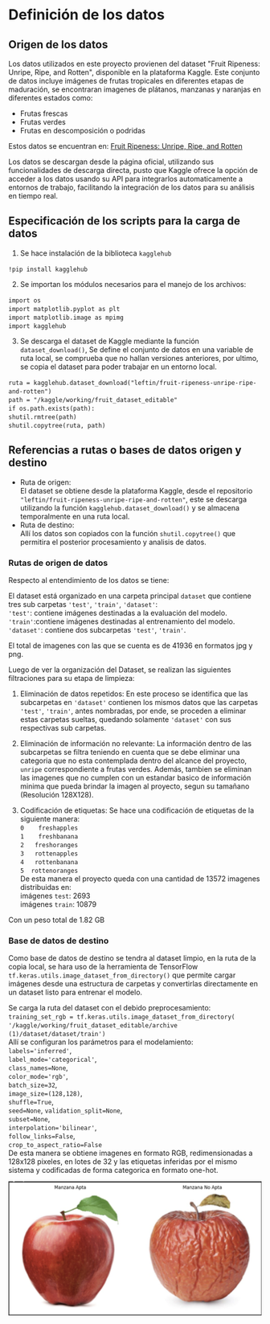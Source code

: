 # Definición de los datos

## Origen de los datos

Los datos utilizados en este proyecto provienen del dataset "Fruit Ripeness: Unripe, Ripe, and Rotten", disponible en la plataforma Kaggle. Este conjunto de datos incluye imágenes de frutas tropicales en diferentes etapas de maduración, se encontraran imagenes de plátanos, manzanas y naranjas en diferentes estados como:

- Frutas frescas
- Frutas verdes
- Frutas en descomposición o podridas

Estos datos se encuentran en: [Fruit Ripeness: Unripe, Ripe, and Rotten](https://www.kaggle.com/datasets/leftin/fruit-ripeness-unripe-ripe-and-rotten)

Los datos se descargan desde la página oficial, utilizando sus funcionalidades de descarga directa, pusto que Kaggle ofrece la opción de acceder a los datos usando su API para integrarlos automaticamente a entornos de trabajo, facilitando la integración de los datos para su análisis en tiempo real. 

## Especificación de los scripts para la carga de datos
1. Se hace instalación de la biblioteca `kagglehub`
   
`!pip install kagglehub`  

2. Se importan los módulos necesarios para el manejo de los archivos:  

`import os`  
`import matplotlib.pyplot as plt`  
`import matplotlib.image as mpimg`  
`import kagglehub`  

3. Se descarga el dataset de Kaggle mediante la función `dataset_download()`, Se define el conjunto de datos en una variable de ruta local, se comprueba que no hallan versiones anteriores, por ultimo, se copia el dataset para poder trabajar en un entorno local.  

`ruta = kagglehub.dataset_download("leftin/fruit-ripeness-unripe-ripe-and-rotten")`  
`path = "/kaggle/working/fruit_dataset_editable"`  
`if os.path.exists(path):`  
    `shutil.rmtree(path)`  
`shutil.copytree(ruta, path)`  

## Referencias a rutas o bases de datos origen y destino
- Ruta de origen:  
El dataset se obtiene desde la plataforma Kaggle, desde el repositorio `"leftin/fruit-ripeness-unripe-ripe-and-rotten"`, este se descarga utilizando la función `kagglehub.dataset_download()` y se almacena temporalmente en una ruta local.
- Ruta de destino:  
  Allí los datos son copiados con la función `shutil.copytree()` que permitira el posterior procesamiento y analisis de datos.

### Rutas de origen de datos
Respecto al entendimiento de los datos se tiene:  

El dataset está organizado en una carpeta principal `dataset` que contiene tres sub carpetas  `'test'`,  `'train'`,  `'dataset'`:  
`'test'`: contiene imágenes destinadas a la evaluación del modelo.   
`'train'`:contiene imágenes destinadas al entrenamiento del modelo.   
`'dataset'`: contiene dos subcarpetas `'test'`,  `'train'`.  

El total de imagenes con las que se cuenta es de 41936 en formatos jpg y png.  

Luego de ver la organización del Dataset, se realizan las siguientes filtraciones para su etapa de limpieza:  

1. Eliminación de datos repetidos: En este proceso se identifica que las subcarpetas en `'dataset'` contienen los mismos datos que las carpetas   `'test'`,  `'train'`, antes nombradas, por ende, se proceden a eliminar estas carpetas sueltas, quedando solamente `'dataset'` con sus respectivas sub carpetas.  

2. Eliminación de información no relevante: La información dentro de las subcarpetas se filtra teniendo en cuenta que se debe eliminar una categoria que no esta contemplada dentro del alcance del proyecto, `unripe` correspondiente a frutas verdes. Además, tambien se eliminan las imagenes que no cumplen con un estandar basico de información minima que pueda brindar la imagen al proyecto, segun su tamañano (Resolución 128X128).

3. Codificación de etiquetas:
   Se hace una codificación de etiquetas de la siguiente manera:  
   `0    freshapples`  
   `1    freshbanana`  
   `2   freshoranges`  
   `3   rottenapples`  
   `4   rottenbanana`  
   `5  rottenoranges`  
De esta manera el proyecto queda con una cantidad de 13572 imagenes distribuidas en:  
imágenes `test`: 2693  
imágenes `train`: 10879

Con un peso total de 1.82 GB

### Base de datos de destino
Como base de datos de destino se tendra al dataset limpio, en la ruta de la copia local, se hara uso de la herramienta de TensorFlow `tf.keras.utils.image_dataset_from_directory()` que permite cargar imágenes desde una estructura de carpetas y convertirlas directamente en un dataset listo para entrenar el modelo. 

Se carga la ruta del dataset con el debido preprocesamiento:
`training_set_rgb = tf.keras.utils.image_dataset_from_directory(
    '/kaggle/working/fruit_dataset_editable/archive (1)/dataset/dataset/train')`  
Allí se configuran los parámetros para el modelamiento:  
`labels='inferred'`,  
 `label_mode='categorical'`,  
 `class_names=None`,  
 `color_mode='rgb'`,  
 `batch_size=32`,  
 `image_size=(128,128)`,  
 `shuffle=True`,  
 `seed=None`, 
 `validation_split=None`,  
 `subset=None`,  
 `interpolation='bilinear'`,  
 `follow_links=False`,  
 `crop_to_aspect_ratio=False`  
De esta manera se obtiene imagenes en formato RGB, redimensionadas a 128x128 pixeles, en lotes de 32 y las etiquetas inferidas por el mismo sistema y codificadas de forma categorica en formato one-hot.

![Imagen de ejemplo](images/Imagenejemplo.png)


